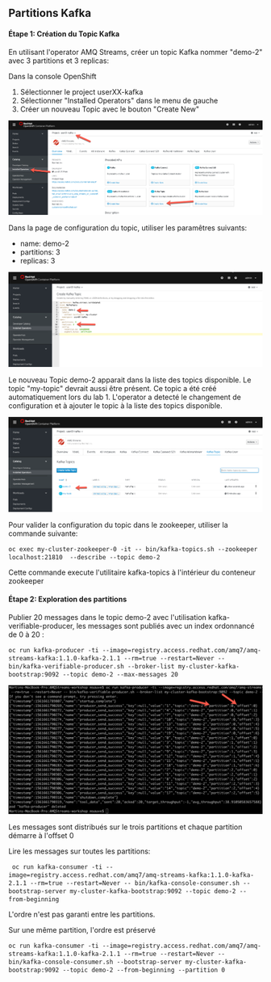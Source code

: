 ## Partitions Kafka

#### Étape 1:  Création du Topic Kafka

En utilisant l'operator AMQ Streams, créer un topic Kafka nommer "demo-2" avec 3 partitions et 3 replicas:

Dans la console OpenShift

1) Sélectionner le project userXX-kafka
2) Sélectionner "Installed Operators" dans le menu de gauche
3) Créer un nouveau Topic avec le bouton "Create New"

![Console](images/lab2-partitions-01.png)

Dans la page de configuration du topic, utiliser les paramêtres suivants:
* name:  demo-2
* partitions: 3
* replicas: 3

![Topic YAML](images/lab2-partitions-02.png)

Le nouveau Topic demo-2 apparait dans la liste des topics disponible. 
Le topic "my-topic" devrait aussi être présent. Ce topic a été créé automatiquement lors du lab 1.  L'operator a detecté le changement de configuration et à ajouter le topic à la liste des topics disponible. 

![Topic Liste](images/lab2-partitions-03.png)

Pour valider la configuration du topic dans le zookeeper, utiliser la commande suivante:

```
oc exec my-cluster-zookeeper-0 -it -- bin/kafka-topics.sh --zookeeper localhost:21810  --describe --topic demo-2
```

Cette commande execute l'utilitaire kafka-topics à l'intérieur du conteneur zookeeper

#### Étape 2: Exploration des partitions

Publier 20 messages dans le topic demo-2 avec l'utilisation kafka-verifiable-producer, les messages sont publiés avec un index ordonnancé de 0 à 20 :

```
oc run kafka-producer -ti --image=registry.access.redhat.com/amq7/amq-streams-kafka:1.1.0-kafka-2.1.1 --rm=true --restart=Never -- bin/kafka-verifiable-producer.sh --broker-list my-cluster-kafka-bootstrap:9092 --topic demo-2 --max-messages 20
```

![Messages](images/lab2-producer-01.png)

Les messages sont distribués sur le trois partitions et chaque partition démarre à l'offset 0

Lire les messages sur toutes les partitions:


```
 oc run kafka-consumer -ti --image=registry.access.redhat.com/amq7/amq-streams-kafka:1.1.0-kafka-2.1.1 --rm=true --restart=Never -- bin/kafka-console-consumer.sh --bootstrap-server my-cluster-kafka-bootstrap:9092 --topic demo-2 --from-beginning
 ```

L'ordre n'est pas garanti entre les partitions.

Sur une même partition, l'ordre est préservé

```
oc run kafka-consumer -ti --image=registry.access.redhat.com/amq7/amq-streams-kafka:1.1.0-kafka-2.1.1 --rm=true --restart=Never -- bin/kafka-console-consumer.sh --bootstrap-server my-cluster-kafka-bootstrap:9092 --topic demo-2 --from-beginning --partition 0
```